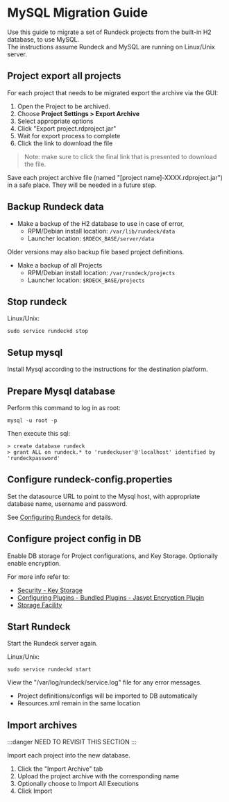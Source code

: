 # MySQL Migration Guide

Use this guide to migrate a set of Rundeck projects from the built-in H2 database, to use MySQL.  
The instructions assume Rundeck and MySQL are running on Linux/Unix server.

## Project export all projects

For each project that needs to be migrated export the archive via the GUI:

1. Open the Project to be archived.
1. Choose **Project Settings > Export Archive**
1. Select appropriate options
1. Click "Export project.rdproject.jar"
1. Wait for export process to complete
1. Click the link to download the file

>Note: make sure to click the final link that is presented to download the file.

Save each project archive file (named "[project name]-XXXX.rdproject.jar")
in a safe place.  They will be needed in a future step.

## Backup Rundeck data

- Make a backup of the H2 database to use in case of error,
  - RPM/Debian install location: `/var/lib/rundeck/data`
  - Launcher location: `$RDECK_BASE/server/data`

Older versions may also backup file based project definitions.

- Make a backup of all Projects
  - RPM/Debian install location: `/var/rundeck/projects`
  - Launcher location: `$RDECK_BASE/projects`

## Stop rundeck

Linux/Unix:

    sudo service rundeckd stop

## Setup mysql

Install Mysql according to the instructions for the destination platform.

## Prepare Mysql database

Perform this command to log in as root:

    mysql -u root -p

Then execute this sql:

    > create database rundeck
    > grant ALL on rundeck.* to 'rundeckuser'@'localhost' identified by 'rundeckpassword'

## Configure rundeck-config.properties

Set the datasource URL to point to the Mysql host, with appropriate database name,
username and password.

See [Configuring Rundeck](/administration/configuration/database/mysql.html#configuring-rundeck) for details.

## Configure project config in DB

Enable DB storage for Project configurations, and Key Storage. Optionally enable encryption.

For more info refer to:

- [Security - Key Storage](/administration/security/key-storage.md)
- [Configuring Plugins - Bundled Plugins - Jasypt Encryption Plugin](/administration/configuration/plugins/bundled-plugins.md#jasypt-encryption-plugin)
- [Storage Facility](/administration/configuration/storage-facility.md)

## Start Rundeck

Start the Rundeck server again.

Linux/Unix:

    sudo service rundeckd start

View the "/var/log/rundeck/service.log" file for any error messages.

- Project definitions/configs will be imported to DB automatically
- Resources.xml remain in the same location

## Import archives

:::danger
NEED TO REVISIT THIS SECTION
:::

Import each project into the new database.

1. Click the "Import Archive" tab
1. Upload the project archive with the corresponding name
1. Optionally choose to Import All Executions
1. Click Import

